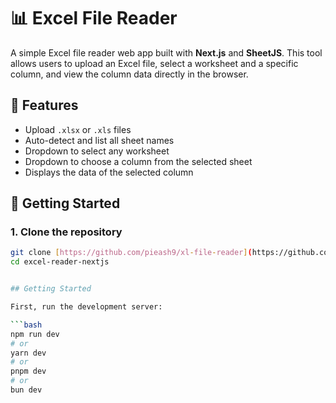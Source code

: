 # 📊 Excel File Reader

A simple Excel file reader web app built with **Next.js** and **SheetJS**. This tool allows users to upload an Excel file, select a worksheet and a specific column, and view the column data directly in the browser.

## 🔧 Features

- Upload `.xlsx` or `.xls` files
- Auto-detect and list all sheet names
- Dropdown to select any worksheet
- Dropdown to choose a column from the selected sheet
- Displays the data of the selected column

## 🚀 Getting Started

### 1. Clone the repository

```bash
git clone [https://github.com/pieash9/xl-file-reader](https://github.com/pieash9/xl-file-reader)
cd excel-reader-nextjs


## Getting Started

First, run the development server:

```bash
npm run dev
# or
yarn dev
# or
pnpm dev
# or
bun dev
```
